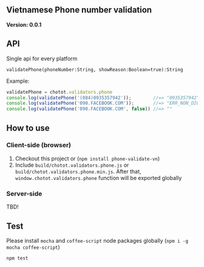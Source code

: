 ## Vietnamese Phone number validation

**Version: 0.0.1**

## API
Single api for every platform

```
validatePhone(phoneNumber:String, showReason:Boolean=true):String
```

Example:

``` javascript
validatePhone = chotot.validators.phone
console.log(validatePhone('(084)0935357942'));        //=> "0935357942"
console.log(validatePhone('090.FACEBOOK.COM'));       //=> "ERR_NON_DIGIT"
console.log(validatePhone('090.FACEBOOK.COM', false)) //=> ""
```

## How to use

### Client-side (browser)

1. Checkout this project or (`npm install phone-validate-vn`)
2. Include
  `build/chotot.validators.phone.js` or
  `build/chotot.validators.phone.min.js`.
  After that, `window.chotot.validators.phone` function will be exported globally

### Server-side

TBD!

## Test

Please install `mocha` and `coffee-script` node packages globally (`npm i -g mocha coffee-script`)

``` bash
npm test
```
